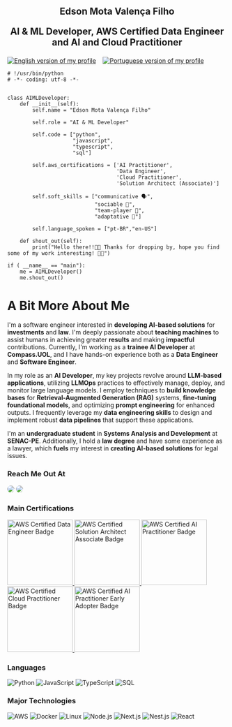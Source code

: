 <h2 align="center">
    <p align="center">
        Edson Mota Valença Filho
    </p>
    <p align="center">
        AI & ML Developer, AWS Certified Data Engineer and AI and Cloud Practitioner
    </p>
</h2>

[![English version of my profile](https://img.shields.io/badge/lang-en-red.svg)](https://github.com/emvalencaf/emvalencaf/blob/main/README.md)
&nbsp;&nbsp;
[![Portuguese version of my profile](https://img.shields.io/badge/lang-pt--br-green.svg)](https://github.com/emvalencaf/emvalencaf/blob/main/README.pt-br.md)


```
# !/usr/bin/python
# -*- coding: utf-8 -*-


class AIMLDeveloper:
    def __init__(self):
        self.name = "Edson Mota Valença Filho"

        self.role = "AI & ML Developer"

        self.code = ["python",
                     "javascript",
                     "typescript",
                     "sql"]

        self.aws_certifications = ['AI Practitioner',
                                   'Data Engineer',
                                   'Cloud Practitioner',
                                   'Solution Architect (Associate)']

        self.soft_skills = ["communicative 🗣️",
                            "sociable 🤝",
                            "team-player 👥",
                            "adaptative 🧩"]

        self.language_spoken = ["pt-BR","en-US"]

    def shout_out(self):
        print("Hello there!!👋🏻 Thanks for dropping by, hope you find some of my work interesting! 🤙🏻")

if ( __name__ == "main"):
    me = AIMLDeveloper()
    me.shout_out()
```

# A Bit More About Me

I'm a software engineer interested in **developing AI-based solutions** for **investments** and **law**. I'm deeply passionate about **teaching machines** to assist humans in achieving greater **results** and making **impactful** contributions. Currently, I'm working as a **trainee AI Developer** at **Compass.UOL**, and I have hands-on experience both as a **Data Engineer** and **Software Engineer**.

In my role as an **AI Developer**, my key projects revolve around **LLM-based applications**, utilizing **LLMOps** practices to effectively manage, deploy, and monitor large language models. I employ techniques to **build knowledge bases** for **Retrieval-Augmented Generation (RAG)** systems, **fine-tuning foundational models**, and optimizing **prompt engineering** for enhanced outputs. I frequently leverage my **data engineering skills** to design and implement robust **data pipelines** that support these applications.

I'm an **undergraduate student** in **Systems Analysis and Development** at **SENAC-PE**. Additionally, I hold a **law degree** and have some experience as a lawyer, which **fuels** my interest in **creating AI-based solutions** for legal issues.

### Reach Me Out At

  <a href="https://www.linkedin.com/in/emvalencaf/" target="_blank"><img src="https://img.shields.io/badge/-LinkedIn-%230077B5?style=for-the-badge&logo=linkedin&logoColor=white" style="border-radius: 30px" target="_blank"></a>
<a href = "mailto:emvalenca.dev@gmail.com" target="_blank"> <img src="https://img.shields.io/badge/-Gmail-%23333?style=for-the-badge&logo=gmail&logoColor=white" style="border-radius: 30px" target="_blank"/> </a>

### Main Certifications

<a href="https://www.credly.com/badges/d0f54d36-4129-4b51-b78f-9812d1921671/public_url" target="_blank">
<img src="https://images.credly.com/images/e5c85d7f-4e50-431e-b5af-fa9d9b0596e7/image.png" style="height:150px;width:150px;" alt="AWS Certified Data Engineer Badge">
</a>
<a href="https://www.credly.com/badges/9ee683dc-e934-4ba4-909c-9e808a0daf83/public_url" target="_blank">
<img src="https://images.credly.com/images/0e284c3f-5164-4b21-8660-0d84737941bc/image.png" style="height:150px; width: 150px;" alt="AWS Certified Solution Architect Associate Badge">
</a>
<a href="https://www.credly.com/badges/2baa6054-2557-4b97-98d1-d168069b2669/public_url" target="_blank">
<img src="https://images.credly.com/images/4d4693bb-530e-4bca-9327-de07f3aa2348/image.png" style="height:150px; width: 150px;" alt="AWS Certified AI Practitioner Badge">
</a>
<a href="https://www.credly.com/badges/0ddd789d-e6d2-4209-87b6-6e0e536e693f/public_url" target="_blank">
<img src="https://images.credly.com/images/00634f82-b07f-4bbd-a6bb-53de397fc3a6/image.png" style="height:150px; width: 150px;" alt="AWS Certified Cloud Practitioner Badge">
</a>
<a href="https://www.credly.com/badges/2693ebe0-3a65-4ddf-9232-f17da6c71ad1/public_url" target="_blank">
<img src="https://images.credly.com/images/834f2c8d-2d2c-4ce7-9580-02a351c31626/image.png" style="height:150px; width: 150px;" alt="AWS Certified AI Practitioner Early Adopter Badge">
</a>

### Languages

![Python](https://img.shields.io/badge/-Python-000?&logo=Python)
![JavaScript](https://img.shields.io/badge/-JavaScript-000?&logo=JavaScript)
![TypeScript](https://img.shields.io/badge/-TypeScript-000?&logo=TypeScript)
![SQL](https://img.shields.io/badge/-SQL-000?&logo=MySQL)

### Major Technologies

![AWS](https://img.shields.io/badge/-AWS-000?&logo=Amazon-AWS&logoColor=F90)
![Docker](https://img.shields.io/badge/-Docker-000?&logo=Docker)
![Linux](https://img.shields.io/badge/-Linux-000?&logo=Linux)
![Node.js](https://img.shields.io/badge/-Node.js-000?&logo=node.js)
![Next.js](https://img.shields.io/badge/-Next.js-000?&logo=next.js)
![Nest.js](https://img.shields.io/badge/-Nest.js-000?&logo=nest.js)
![React](https://img.shields.io/badge/-React-000?&logo=React)
